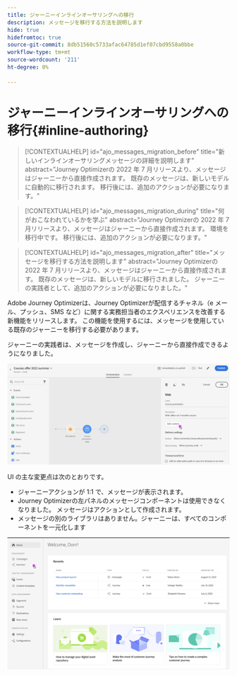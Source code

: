 ```yaml
---
title: ジャーニーインラインオーサリングへの移行
description: メッセージを移行する方法を説明します
hide: true
hidefromtoc: true
source-git-commit: 8db51560c5733afac64785d1ef07cbd9558a0bbe
workflow-type: tm+mt
source-wordcount: '211'
ht-degree: 0%

---
```



# ジャーニーインラインオーサリングへの移行{#inline-authoring}


>[!CONTEXTUALHELP]
>id="ajo_messages_migration_before"
>title="新しいインラインオーサリングメッセージの詳細を説明します"
>abstract="Journey Optimizerの 2022 年 7 月リリースより、メッセージはジャーニーから直接作成されます。 既存のメッセージは、新しいモデルに自動的に移行されます。 移行後には、追加のアクションが必要になります。"

>[!CONTEXTUALHELP]
>id="ajo_messages_migration_during"
>title="何がおこなわれているかを学ぶ"
>abstract="Journey Optimizerの 2022 年 7 月リリースより、メッセージはジャーニーから直接作成されます。 環境を移行中です。 移行後には、追加のアクションが必要になります。"


>[!CONTEXTUALHELP]
>id="ajo_messages_migration_after"
>title="メッセージを移行する方法を説明します"
>abstract="Journey Optimizerの 2022 年 7 月リリースより、メッセージはジャーニーから直接作成されます。 既存のメッセージは、新しいモデルに移行されました。 ジャーニーの実践者として、追加のアクションが必要になりました。"


Adobe Journey Optimizerは、Journey Optimizerが配信するチャネル（e メール、プッシュ、SMS など）に関する実務担当者のエクスペリエンスを改善する新機能をリリースします。 この機能を使用するには、メッセージを使用している既存のジャーニーを移行する必要があります。

ジャーニーの実践者は、メッセージを作成し、ジャーニーから直接作成できるようになりました。

![](assets/inline-message.png)

UI の主な変更点は次のとおりです。

* ジャーニーアクションが 1:1 で、メッセージが表示されます。
* Journey Optimizerの左パネルのメッセージコンポーネントは使用できなくなりました。 メッセージはアクションとして作成されます。
* メッセージの別のライブラリはありません。ジャーニーは、すべてのコンポーネントを一元化します

![](assets/updated-left-rail.png)
